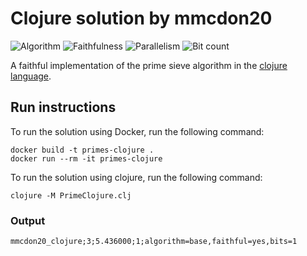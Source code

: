 # Clojure solution by mmcdon20

![Algorithm](https://img.shields.io/badge/Algorithm-base-green)
![Faithfulness](https://img.shields.io/badge/Faithful-yes-green)
![Parallelism](https://img.shields.io/badge/Parallel-no-green)
![Bit count](https://img.shields.io/badge/Bits-1-green)

A faithful implementation of the prime sieve algorithm in the [clojure language](https://clojure.org/).

## Run instructions

To run the solution using Docker, run the following command:

```
docker build -t primes-clojure .
docker run --rm -it primes-clojure
```

To run the solution using clojure, run the following command:

```
clojure -M PrimeClojure.clj
```

### Output

```
mmcdon20_clojure;3;5.436000;1;algorithm=base,faithful=yes,bits=1
```
